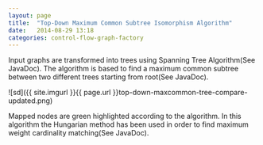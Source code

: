 ```yaml
---
layout:	page
title:	"Top-Down Maximum Common Subtree Isomorphism Algorithm"
date:	2014-08-29 13:18
categories: control-flow-graph-factory
---
```

Input graphs are transformed into trees using Spanning Tree Algorithm(See JavaDoc).
The algorithm is based to find a maximum common subtree between two different trees starting from root(See JavaDoc).


![sd]({{ site.imgurl }}{{ page.url }}top-down-maxcommon-tree-compare-updated.png)

Mapped nodes are green highlighted according to the algorithm.
In this algorithm the Hungarian method has been used
in order to find maximum weight cardinality  matching(See JavaDoc).